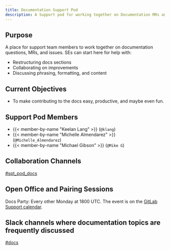```yaml
---
title: Documentation Support Pod
description: A Support pod for working together on Documentation MRs and other Docs-related items
---
```


## Purpose

A place for support team members to work together on documentation questions, MRs, and issues. SEs can start here for help with:

- Restructuring docs sections
- Collaborating on improvements
- Discussing phrasing, formatting, and content

## Current Objectives

- To make contributing to the docs easy, productive, and maybe even fun.

## Support Pod Members

- {{< member-by-name "Keelan Lang" >}} (`@klang`)
- {{< member-by-name "Michelle Almendarez" >}} (`@Michelle_Almendarez`)
- {{< member-by-name "Michael Gibson" >}} (`@Mike G`)

## Collaboration Channels

[#spt_pod_docs](https://gitlab.enterprise.slack.com/archives/C07UU2R5SKU)

## Open Office and Pairing Sessions

Docs Party: Every other Monday at 1800 UTC. The event is on the [GitLab Support calendar](/handbook/support/#google-calendar).

## Slack channels where documentation topics are frequently discussed

[#docs](https://gitlab.enterprise.slack.com/archives/C16HYA2P5)
